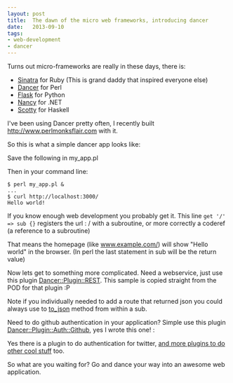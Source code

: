 ```yaml
---
layout: post
title:  The dawn of the micro web frameworks, introducing dancer
date:   2013-09-10
tags:
- web-development
- dancer
---
```


Turns out micro-frameworks are really in these days, there is:

* [Sinatra](http://www.sinatrarb.com/) for Ruby (This is grand daddy that inspired everyone else)
* [Dancer](http://www.perldancer.org/) for Perl
* [Flask](http://flask.pocoo.org/) for Python
* [Nancy](http://nancyfx.org/) for .NET
* [Scotty](http://www.ittc.ku.edu/csdl/fpg/software/scotty.html) for Haskell

I've been using Dancer pretty often, I recently built http://www.perlmonksflair.com  with it.

So this is what a simple dancer app looks like:

Save the following in my_app.pl

<script src="https://gist.github.com/gideondsouza/6508444.js"></script>

Then in your command line:

    $ perl my_app.pl &
    ...
    $ curl http://localhost:3000/
    Hello world!

If you know enough web development you probably get it. This line `get '/' => sub {}` registers the url : / with a subroutine, or more correctly a coderef (a reference to a subroutine)

That means the homepage (like www.example.com/) will show "Hello world" in the browser.  (In perl the last statement in sub will be the return value)

Now lets get to something more complicated. Need a webservice, just use this plugin [Dancer::Plugin::REST](https://metacpan.org/module/Dancer::Plugin::REST). This sample is copied straight from the POD for that plugin :P

<script src="https://gist.github.com/gideondsouza/6508454.js"></script>

Note if you individually needed to add a route that returned json you could always use to [to_json](https://metacpan.org/module/Dancer#to_json-structure-options) method from within a sub.

Need to do github authentication in your application? Simple use this plugin [Dancer::Plugin::Auth::Github](https://metacpan.org/module/Dancer::Plugin::Auth::Github), yes I wrote this one! :

<script src="https://gist.github.com/gideondsouza/6508472.js"></script>

Yes there is a plugin to do authentication for twitter, [and more plugins to do other cool stuff](https://metacpan.org/search?q=Dancer%3A%3APlugin) too.

So what are you waiting for? Go and dance your way into an awesome web application.
